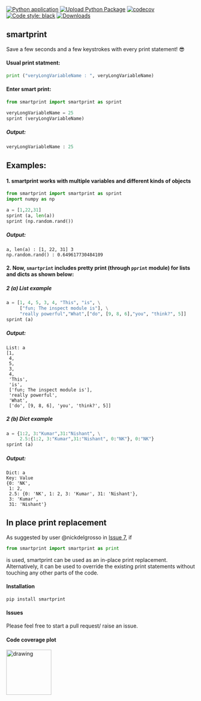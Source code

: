 
[![Python application](https://github.com/abcnishant007/smartprint/actions/workflows/python-app.yml/badge.svg?branch=main)](https://github.com/abcnishant007/smartprint/actions/workflows/python-app.yml)  [![Upload Python Package](https://github.com/abcnishant007/smartprint/actions/workflows/python-publish.yml/badge.svg)](https://github.com/abcnishant007/smartprint/actions/workflows/python-publish.yml)  [![codecov](https://codecov.io/gh/abcnishant007/smartprint/branch/main/graph/badge.svg?token=JW8K38C2QR)](https://codecov.io/gh/abcnishant007/smartprint) [![Code style: black](https://img.shields.io/badge/code%20style-black-000000.svg)](https://github.com/psf/black) [![Downloads](https://static.pepy.tech/personalized-badge/smartprint?period=total&units=international_system&left_color=black&right_color=green&left_text=Downloads)](https://pepy.tech/project/smartprint)
## smartprint
Save a few seconds and a few keystrokes with every print statement! 😎 

#### Usual print statment: 
```python
print ("veryLongVariableName : ", veryLongVariableName)
```

#### Enter smart print:
```python
from smartprint import smartprint as sprint

veryLongVariableName = 25
sprint (veryLongVariableName) 
```

##### Output:
```python
veryLongVariableName : 25
```

## Examples:
#### 1. smartprint works with multiple variables and different kinds of objects 
```python
from smartprint import smartprint as sprint 
import numpy as np 

a = [1,22,31]
sprint (a, len(a))
sprint (np.random.rand())
```
##### Output:
```
a, len(a) : [1, 22, 31] 3
np.random.rand() : 0.649617730484109
```


#### 2. Now, `smartprint` includes pretty print (through `pprint` module) for lists and dicts as shown below:
##### 2 (a) List example
```python
a = [1, 4, 5, 3, 4, "This", "is", \
     ["fun; The inspect module is"], \
     "really powerful","What",["do", [9, 8, 6],"you", "think?", 5]]
sprint (a)
```
##### Output:
```
List: a
[1,
 4,
 5,
 3,
 4,
 'This',
 'is',
 ['fun; The inspect module is'],
 'really powerful',
 'What',
 ['do', [9, 8, 6], 'you', 'think?', 5]]
```
##### 2 (b) Dict example
```python
a = {1:2, 3:"Kumar",31:"Nishant", \
     2.5:{1:2, 3:"Kumar",31:"Nishant", 0:"NK"}, 0:"NK"}
sprint (a)
```
##### Output:
```
Dict: a
Key: Value
{0: 'NK',
 1: 2,
 2.5: {0: 'NK', 1: 2, 3: 'Kumar', 31: 'Nishant'},
 3: 'Kumar',
 31: 'Nishant'}
 ```


## In place print replacement
As suggested by user @nickdelgrosso in [Issue 7](https://github.com/abcnishant007/smartprint/issues/7),
if 
```python
from smartprint import smartprint as print
```
is used, smartprint can be used as an in-place print replacement. 
Alternatively, it can be used to override the existing print statements without touching any other parts of the code. 

#### Installation 
```
pip install smartprint
```

#### Issues
Please feel free to start a pull request/ raise an issue. 

#### Code coverage plot
<img src="https://codecov.io/gh/abcnishant007/smartprint/branch/main/graphs/tree.svg?token=JW8K38C2QR" alt="drawing" width="120"/>
